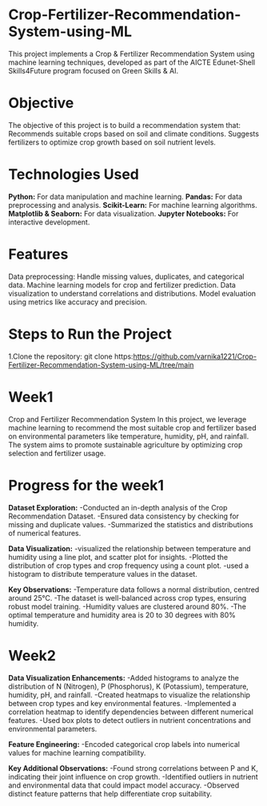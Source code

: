 # Crop-Fertilizer-Recommendation-System-using-ML
This project implements a Crop &amp; Fertilizer Recommendation System using machine learning techniques, developed as part of the AICTE Edunet-Shell Skills4Future program focused on Green Skills &amp; AI.
# Objective
The objective of this project is to build a recommendation system that:
Recommends suitable crops based on soil and climate conditions.
Suggests fertilizers to optimize crop growth based on soil nutrient levels.
# Technologies Used
**Python:** For data manipulation and machine learning.
**Pandas:** For data preprocessing and analysis.
**Scikit-Learn:** For machine learning algorithms.
**Matplotlib & Seaborn:** For data visualization.
**Jupyter Notebooks:** For interactive development.
# Features
Data preprocessing: Handle missing values, duplicates, and categorical data.
Machine learning models for crop and fertilizer prediction.
Data visualization to understand correlations and distributions.
Model evaluation using metrics like accuracy and precision.
# Steps to Run the Project
1.Clone the repository:
git clone https:https://github.com/varnika1221/Crop-Fertilizer-Recommendation-System-using-ML/tree/main

# Week1
Crop and Fertilizer Recommendation System In this project, we leverage machine learning to recommend the most suitable crop and fertilizer based on environmental parameters like temperature, humidity, pH, and rainfall. The system aims to promote sustainable agriculture by optimizing crop selection and fertilizer usage.

# Progress for the week1
**Dataset Exploration:**
-Conducted an in-depth analysis of the Crop Recommendation Dataset.
-Ensured data consistency by checking for missing and duplicate values.
-Summarized the statistics and distributions of numerical features.

**Data Visualization:**
-visualized the relationship between temperature and humidity using a line plot, and scatter plot for insights.
-Plotted the distribution of crop types and crop frequency using a count plot.
-used a histogram to distribute temperature values in the dataset.

**Key Observations:**
-Temperature data follows a normal distribution, centred around 25°C.
-The dataset is well-balanced across crop types, ensuring robust model training.
-Humidity values are clustered around 80%.
-The optimal temperature and humidity area is 20 to 30 degrees with 80% humidity.

# Week2
**Data Visualization Enhancements:**
-Added histograms to analyze the distribution of N (Nitrogen), P (Phosphorus), K (Potassium), temperature, humidity, pH, and rainfall.
-Created heatmaps to visualize the relationship between crop types and key environmental features.
-Implemented a correlation heatmap to identify dependencies between different numerical features.
-Used box plots to detect outliers in nutrient concentrations and environmental parameters.

**Feature Engineering:**
-Encoded categorical crop labels into numerical values for machine learning compatibility.

**Key Additional Observations:**
-Found strong correlations between P and K, indicating their joint influence on crop growth.
-Identified outliers in nutrient and environmental data that could impact model accuracy.
-Observed distinct feature patterns that help differentiate crop suitability.
